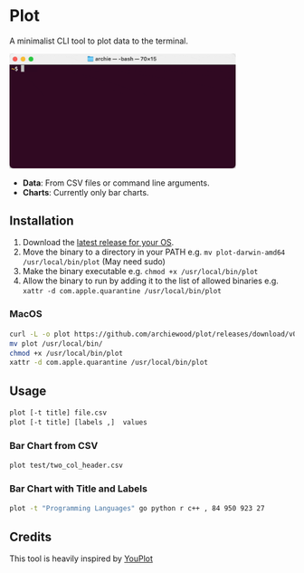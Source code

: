 # Plot

A minimalist CLI tool to plot data to the terminal.

<img src="docs/csv.gif" width="400">

- **Data**: From CSV files or command line arguments.
- **Charts**: Currently only bar charts.

## Installation

1. Download the [latest release for your OS](https://github.com/archiewood/plot/releases).
2. Move the binary to a directory in your PATH e.g. `mv plot-darwin-amd64 /usr/local/bin/plot` (May need sudo)
3. Make the binary executable e.g. `chmod +x /usr/local/bin/plot` 
4. Allow the binary to run by adding it to the list of allowed binaries e.g. `xattr -d com.apple.quarantine /usr/local/bin/plot`

### MacOS

```bash
curl -L -o plot https://github.com/archiewood/plot/releases/download/v0.0.1/plot-darwin-amd64
mv plot /usr/local/bin/
chmod +x /usr/local/bin/plot
xattr -d com.apple.quarantine /usr/local/bin/plot
```

## Usage

```bash
plot [-t title] file.csv
plot [-t title] [labels ,]  values
```

### Bar Chart from CSV

```bash
plot test/two_col_header.csv
```

### Bar Chart with Title and Labels

```bash
plot -t "Programming Languages" go python r c++ , 84 950 923 27
```


## Credits

This tool is heavily inspired by [YouPlot](https://github.com/red-data-tools/YouPlot)